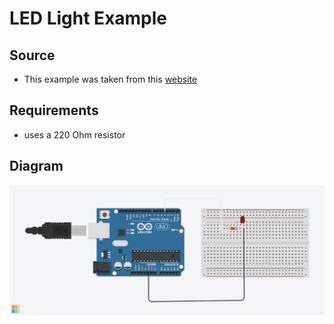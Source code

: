 # LED Light Example

## Source
* This example was taken from this [website](https://www.arduino.cc/en/Tutorial/BuiltInExamples/Blink)

## Requirements
* uses a 220 Ohm resistor

## Diagram
![Alt text](led_light.png?raw=true "Title") 
